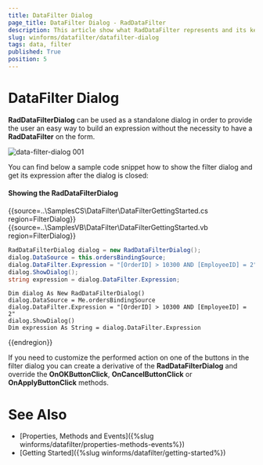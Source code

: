 ```yaml
---
title: DataFilter Dialog
page_title: DataFilter Dialog - RadDataFilter
description: This article show what RadDataFilter represents and its key features. 
slug: winforms/datafilter/datafilter-dialog
tags: data, filter
published: True
position: 5
---
```


# DataFilter Dialog

**RadDataFilterDialog** can be used as a standalone dialog in order to provide the user an easy way to build an expression without the necessity to have a **RadDataFilter** on the form. 

![data-filter-dialog 001](images/datafilter-dialog001.png)

You can find below a sample code snippet how to show the filter dialog and get its expression after the dialog is closed:

#### Showing the RadDataFilterDialog

{{source=..\SamplesCS\DataFilter\DataFilterGettingStarted.cs region=FilterDialog}} 
{{source=..\SamplesVB\DataFilter\DataFilterGettingStarted.vb region=FilterDialog}}

````C#
RadDataFilterDialog dialog = new RadDataFilterDialog();
dialog.DataSource = this.ordersBindingSource;
dialog.DataFilter.Expression = "[OrderID] > 10300 AND [EmployeeID] = 2";
dialog.ShowDialog();
string expression = dialog.DataFilter.Expression;

````
````VB.NET
Dim dialog As New RadDataFilterDialog()
dialog.DataSource = Me.ordersBindingSource
dialog.DataFilter.Expression = "[OrderID] > 10300 AND [EmployeeID] = 2"
dialog.ShowDialog()
Dim expression As String = dialog.DataFilter.Expression

```` 

{{endregion}}

If you need to customize the performed action on one of the buttons in the filter dialog you can create a derivative of the **RadDataFilterDialog** and override the **OnOKButtonClick**, **OnCancelButtonClick** or **OnApplyButtonClick** methods.

# See Also

* [Properties, Methods and Events]({%slug winforms/datafilter/properties-methods-events%})	
* [Getting Started]({%slug winforms/datafilter/getting-started%})	
 
